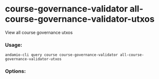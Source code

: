 # course-governance-validator all-course-governance-validator-utxos
View all course governance utxos

### Usage:
```
andamio-cli query course course-governance-validator all-course-governance-validator-utxos

```

### Options:
```

```

